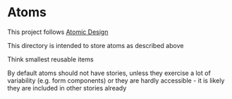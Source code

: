 # Atoms

This project follows [Atomic Design](https://bradfrost.com/blog/post/atomic-web-design/)

This directory is intended to store atoms as described above

Think smallest reusable items

By default atoms should not have stories, unless they exercise a lot of variability (e.g. form components) or they are hardly accessible - it is likely they are included in other stories already
